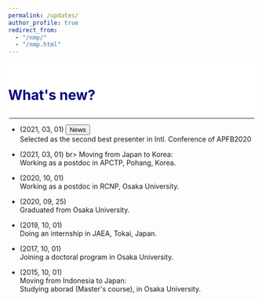 ```yaml
---
permalink: /updates/
author_profile: true
redirect_from: 
  - "/nmp/"
  - "/nmp.html"
---
```


<div style="display: block;background-color:white;position: sticky;top: 0px; padding: 10px 0px 10px 0px;box-shadow: 0 4px 2px -2px gray;z-index: 1;"> 
  <h1 style="color:#000080"> What's new?</h1> </div>
  


* (2021, 03, 01) <button class="btn--article-red">News</button> <br>
  Selected as the second best presenter in Intl. Conference of APFB2020
    
* (2021, 03, 01) br>
  Moving from Japan to Korea: <br>
  Working as a postdoc in APCTP, Pohang, Korea.

* (2020, 10, 01) <br>
  Working as a postdoc in RCNP, Osaka University.

* (2020, 09, 25)  <br>
  Graduated from Osaka University.

* (2019, 10, 01)<br>
  Doing an internship in JAEA, Tokai, Japan.

* (2017, 10, 01) <br>
  Joining a doctoral program in Osaka University.

* (2015, 10, 01) <br> 
  Moving from Indonesia to Japan: <br>
  Studying aborad (Master's course), in Osaka University.
